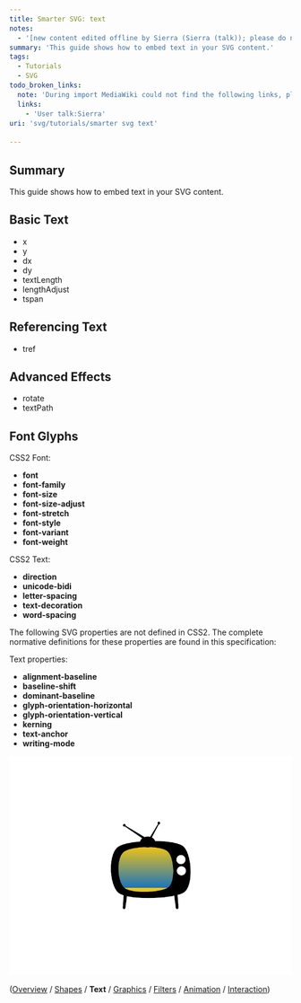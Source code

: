 ```yaml
---
title: Smarter SVG: text
notes:
  - '[new content edited offline by Sierra (Sierra (talk)); please do not edit]'
summary: 'This guide shows how to embed text in your SVG content.'
tags:
  - Tutorials
  - SVG
todo_broken_links:
  note: 'During import MediaWiki could not find the following links, please fix and adjust this list.'
  links:
    - 'User talk:Sierra'
uri: 'svg/tutorials/smarter svg text'

---
```

## Summary

This guide shows how to embed text in your SVG content.

## Basic Text

-   x
-   y
-   dx
-   dy
-   textLength
-   lengthAdjust
-   tspan

## Referencing Text

-   tref

## Advanced Effects

-   rotate
-   textPath

## Font Glyphs

CSS2 Font:

-   **font**
-   **font-family**
-   **font-size**
-   **font-size-adjust**
-   **font-stretch**
-   **font-style**
-   **font-variant**
-   **font-weight**

CSS2 Text:

-   **direction**
-   **unicode-bidi**
-   **letter-spacing**
-   **text-decoration**
-   **word-spacing**

The following SVG properties are not defined in CSS2. The complete normative definitions for these properties are found in this specification:

Text properties:

-   **alignment-baseline**
-   **baseline-shift**
-   **dominant-baseline**
-   **glyph-orientation-horizontal**
-   **glyph-orientation-vertical**
-   **kerning**
-   **text-anchor**
-   **writing-mode**

![stop color.svg](/assets/thumb/8/82/stop_color.svg/792px-stop_color.svg.png)

 ([Overview](/svg/tutorials/smarter_svg_overview) / [Shapes](/svg/tutorials/smarter_svg_shapes) / **Text** / [Graphics](/svg/tutorials/smarter_svg_graphics) / [Filters](/svg/tutorials/smarter_svg_filters) / [Animation](/svg/tutorials/smarter_svg_animation) / [Interaction](/svg/tutorials/smarter_svg_interaction))
